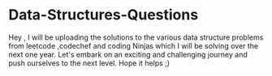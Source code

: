 # Data-Structures-Questions
Hey , I will be uploading the solutions to the various data structure problems from leetcode ,codechef and coding Ninjas  which I will be solving over the next one year. Let's embark on an exciting and challenging journey and push ourselves to the next level. Hope it helps ;)
